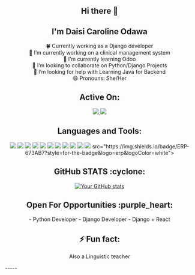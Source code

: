 <h2 align="center">Hi there 👋</h2> <h2 align="center">I'm Daisi Caroline Odawa</h2> <p align="center"> 🍀 Currently working as a Django developer<br> 🔭 I’m currently working on a clinical management system<br> 🌱 I’m currently learning Odoo<br> 👯 I’m looking to collaborate on Python/Django Projects<br> 🤔 I’m looking for help with Learning Java for Backend<br> 😄 Pronouns: She/Her </p> <h2 align="center">Active On:</h2> <p align="center"> <a href="https://www.linkedin.com/in/daisi-caroline-6a611a207/" target="blank"> <img src="https://img.shields.io/badge/-Caroline%20Daisi-0077B5?style=for-the-badge&logo=Linkedin&logoColor=white"/> </a> <a href="https://twitter.com/DaisyOdawa" target="blank"> <img src="https://img.shields.io/badge/-Daisi%20Caroline-0077B5?style=for-the-badge&logo=Twitter&logoColor=white"/> </a> </p> <h2 align="center">Languages and Tools:</h2> <p align="center"> <img src="https://img.shields.io/badge/HTML5-E34F26?style=for-the-badge&logo=html5&logoColor=white"> <img src="https://img.shields.io/badge/CSS-0077B5?&style=for-the-badge&logo=css3&logoColor=white"> <img src="https://img.shields.io/badge/JavaScript-F7DF1E?style=for-the-badge&logo=javascript&logoColor=white"> <img src="https://img.shields.io/badge/React-14354C?style=for-the-badge&logo=react&logoColor=blue"> <img src="https://img.shields.io/badge/Bootstrap-563D7C?style=for-the-badge&logo=bootstrap&logoColor=white"> <img src="https://img.shields.io/badge/Django-092E20?style=for-the-badge&logo=django&logoColor=white"> <img src="https://img.shields.io/badge/Figma-4EA94B?style=for-the-badge&logo=figma&logoColor=white"> <img src="https://img.shields.io/badge/Vscode-0077B5?style=for-the-badge&logo=visual-studio-code&logoColor=white"> <img   <img src="https://img.shields.io/badge/Odoo-0F96F6?style=for-the-badge&logo=odoo&logoColor=white">
  <img src="https://img.shields.io/badge/CRM-009688?style=for-the-badge&logo=crm&logoColor=white">
  <img src="https://img.shields.io/badge/ERP-673AB7?style=for-the-badge&logo=erp&logoColor=white">
src="https://img.shields.io/badge/ERP-673AB7?style=for-the-badge&logo=erp&logoColor=white"> </p> <h2 align="center">GitHub STATS :cyclone:</h2> <p align="center"> <a href="https://github.com/anuraghazra/github-readme-stats"> <img src="https://github-readme-stats.vercel.app/api?username=daisy-carolin" alt="Your GitHub stats"> </a> </p> <h2 align="center">Open For Opportunities :purple_heart:</h2> <p align="center"> - Python Developer - Django Developer - Django + React </p> <h2 align="center">⚡ Fun fact:</h2> <p align="center">Also a Linguistic teacher</p> -----
